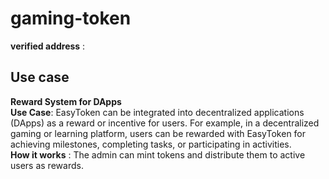 # gaming-token

**verified address**  :

## Use case


**Reward System for DApps**  
**Use Case**: EasyToken can be integrated into decentralized applications (DApps) as a reward or incentive for users. For example, in a decentralized gaming or learning platform, users can be rewarded with EasyToken for achieving milestones, completing tasks, or participating in activities.  
**How it works** : The admin can mint tokens and distribute them to active users as rewards.
